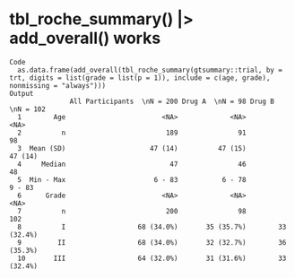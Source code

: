 # tbl_roche_summary() |> add_overall() works

    Code
      as.data.frame(add_overall(tbl_roche_summary(gtsummary::trial, by = trt, digits = list(grade = list(p = 1)), include = c(age, grade), nonmissing = "always")))
    Output
                   All Participants  \nN = 200 Drug A  \nN = 98 Drug B  \nN = 102
      1        Age                        <NA>             <NA>              <NA>
      2          n                         189               91                98
      3  Mean (SD)                     47 (14)          47 (15)           47 (14)
      4     Median                          47               46                48
      5  Min - Max                      6 - 83           6 - 78            9 - 83
      6      Grade                        <NA>             <NA>              <NA>
      7          n                         200               98               102
      8          I                  68 (34.0%)       35 (35.7%)        33 (32.4%)
      9         II                  68 (34.0%)       32 (32.7%)        36 (35.3%)
      10       III                  64 (32.0%)       31 (31.6%)        33 (32.4%)

